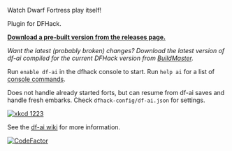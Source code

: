 Watch Dwarf Fortress play itself!

Plugin for DFHack.

**[Download a pre-built version from the releases page.](https://github.com/BenLubar/df-ai/releases)**

*Want the latest (probably broken) changes? Download the latest version of df-ai compiled for the current DFHack version from [BuildMaster](https://buildmaster.local.lubar.me/applications/2/).*

Run `enable df-ai` in the dfhack console to start. Run `help ai` for a list of [console commands](https://github.com/BenLubar/df-ai/wiki/Console-Commands).

Does not handle already started forts, but can resume from df-ai saves and handle fresh embarks. Check `dfhack-config/df-ai.json` for settings.

[![xkcd 1223](https://imgs.xkcd.com/comics/dwarf_fortress.png "I may be the kind of person who wastes a year implementing a Turing-complete computer in Dwarf Fortress, but that makes you the kind of person who wastes ten more getting that computer to run Minecraft.")](https://xkcd.com/1223/)

See the [df-ai wiki](https://github.com/BenLubar/df-ai/wiki) for more information.

[![CodeFactor](https://www.codefactor.io/repository/github/benlubar/df-ai/badge)](https://www.codefactor.io/repository/github/benlubar/df-ai)
